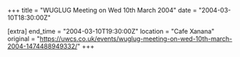 +++
title = "WUGLUG Meeting on Wed 10th March 2004"
date = "2004-03-10T18:30:00Z"

[extra]
end_time = "2004-03-10T19:30:00Z"
location = "Cafe Xanana"
original = "https://uwcs.co.uk/events/wuglug-meeting-on-wed-10th-march-2004-1474488949332/"
+++



